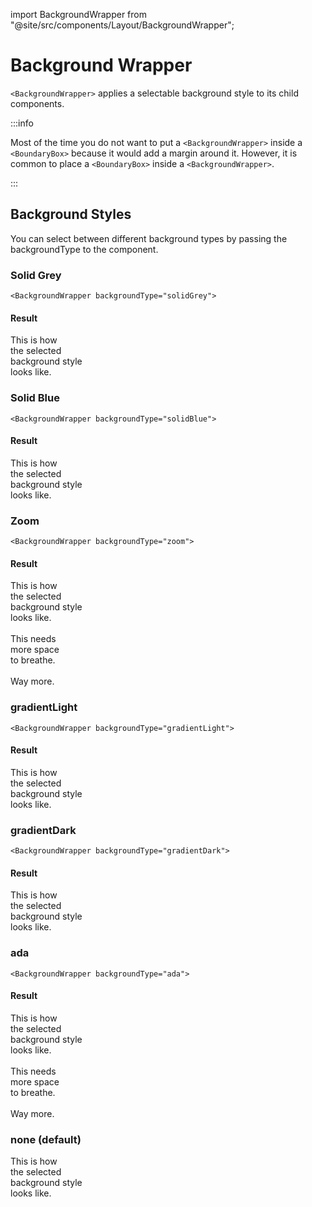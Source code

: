 import BackgroundWrapper from "@site/src/components/Layout/BackgroundWrapper";

# Background Wrapper

`<BackgroundWrapper>` applies a selectable background style to its child components. 

:::info

Most of the time you do not want to put a `<BackgroundWrapper>` inside a `<BoundaryBox>` because it would add a margin around it. However, it is common to place a `<BoundaryBox>` inside a `<BackgroundWrapper>`.

:::

## Background Styles

You can select between different background types by passing the backgroundType to the component. 

### Solid Grey
```
<BackgroundWrapper backgroundType="solidGrey">
```

#### Result
<BackgroundWrapper backgroundType="solidGrey">
  This is how<br />
  the selected<br />
  background style<br />
  looks like.
</BackgroundWrapper>

### Solid Blue
```
<BackgroundWrapper backgroundType="solidBlue">
```

#### Result
<BackgroundWrapper backgroundType="solidBlue">
  This is how<br />
  the selected<br />
  background style<br />
  looks like.
</BackgroundWrapper>

### Zoom
```
<BackgroundWrapper backgroundType="zoom">
```

#### Result
<BackgroundWrapper backgroundType="zoom">
  This is how<br />
  the selected<br />
  background style<br />
  looks like.<br />
  <br />
  This needs<br />
  more space<br />
  to breathe.<br />
  <br />
  Way more.  
</BackgroundWrapper>

### gradientLight
```
<BackgroundWrapper backgroundType="gradientLight">
```

#### Result
<BackgroundWrapper backgroundType="gradientLight">
  This is how<br />
  the selected<br />
  background style<br />
  looks like.
</BackgroundWrapper>

### gradientDark
```
<BackgroundWrapper backgroundType="gradientDark">
```

#### Result
<BackgroundWrapper backgroundType="gradientDark">
  This is how<br />
  the selected<br />
  background style<br />
  looks like.
</BackgroundWrapper>

### ada
```
<BackgroundWrapper backgroundType="ada">
```

#### Result
<BackgroundWrapper backgroundType="ada">
  This is how<br />
  the selected<br />
  background style<br />
  looks like.<br />
  <br />
  This needs<br />
  more space<br />
  to breathe.<br />
  <br />
  Way more. 
</BackgroundWrapper>

### none (default)
<BackgroundWrapper>
  This is how<br />
  the selected<br />
  background style<br />
  looks like.
</BackgroundWrapper>
 